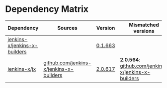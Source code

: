 # Dependency Matrix

Dependency | Sources | Version | Mismatched versions
---------- | ------- | ------- | -------------------
[jenkins-x/jenkins-x-builders](https://github.com/jenkins-x/jenkins-x-builders.git) |  | [0.1.663]() | 
[jenkins-x/jx](https://github.com/jenkins-x/jx.git) | [github.com/jenkins-x/jenkins-x-builders](https://github.com/jenkins-x/jenkins-x-builders) | [2.0.617](https://github.com/jenkins-x/jx/releases/tag/v2.0.617) | **2.0.564**: [github.com/jenkins-x/jenkins-x-builders](https://github.com/jenkins-x/jenkins-x-builders)
